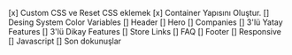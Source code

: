 [x] Custom CSS ve Reset CSS eklemek
[x] Container Yapısını Oluştur.
[] Desing System Color Variables
[] Header
[] Hero
[] Companies
[] 3'lü Yatay Features
[] 3'lü Dikay Features
[] Store Links
[] FAQ
[] Footer
[] Responsive
[] Javascript
[] Son dokunuşlar